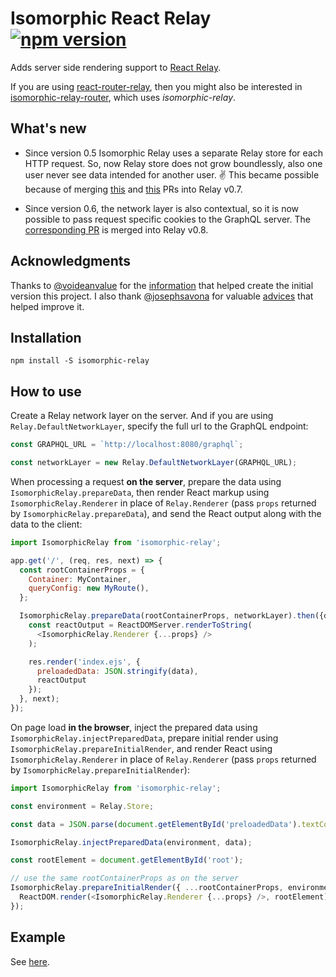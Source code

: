 Isomorphic React Relay [![npm version][npm-badge]][npm]
======================
Adds server side rendering support to [React Relay](https://facebook.github.io/relay/).

If you are using [react-router-relay](https://github.com/relay-tools/react-router-relay),
then you might also be interested in
[isomorphic-relay-router](https://github.com/denvned/isomorphic-relay-router),
which uses *isomorphic-relay*.

What's new
----------

- Since version 0.5 Isomorphic Relay uses a separate Relay store for each HTTP request. So, now
Relay store does not grow boundlessly, also one user never see data intended for another user. :v:
This became possible because of merging [this](https://github.com/facebook/relay/pull/761) and
[this](https://github.com/facebook/relay/pull/698) PRs into Relay v0.7.

- Since version 0.6, the network layer is also contextual, so it is now possible to pass
request specific cookies to the GraphQL server. The [corresponding
PR](https://github.com/facebook/relay/pull/704) is merged into Relay v0.8.

Acknowledgments
---------------

Thanks to [@voideanvalue](https://github.com/voideanvalue) for the
[information](https://github.com/facebook/relay/issues/36#issuecomment-130402024)
that helped create the initial version this project. I also thank
[@josephsavona](https://github.com/josephsavona) for valuable
[advices](https://github.com/facebook/relay/issues/589) that helped improve it.

Installation
------------

    npm install -S isomorphic-relay

How to use
----------

Create a Relay network layer on the server.
And if you are using `Relay.DefaultNetworkLayer`, specify the full url to the GraphQL endpoint:
```javascript
const GRAPHQL_URL = `http://localhost:8080/graphql`;

const networkLayer = new Relay.DefaultNetworkLayer(GRAPHQL_URL);
```

When processing a request **on the server**, prepare the data using `IsomorphicRelay.prepareData`,
then render React markup using `IsomorphicRelay.Renderer` in place of `Relay.Renderer`
(pass `props` returned by  `IsomorphicRelay.prepareData`), and send the React output along with the
data to the client:
```javascript
import IsomorphicRelay from 'isomorphic-relay';

app.get('/', (req, res, next) => {
  const rootContainerProps = {
    Container: MyContainer,
    queryConfig: new MyRoute(),
  };

  IsomorphicRelay.prepareData(rootContainerProps, networkLayer).then({data, props} => {
    const reactOutput = ReactDOMServer.renderToString(
      <IsomorphicRelay.Renderer {...props} />
    );

    res.render('index.ejs', {
      preloadedData: JSON.stringify(data),
      reactOutput
    });
  }, next);
});
```

On page load **in the browser**, 
inject the prepared data using `IsomorphicRelay.injectPreparedData`, prepare
initial render using `IsomorphicRelay.prepareInitialRender`, and render React using
`IsomorphicRelay.Renderer` in place of `Relay.Renderer` (pass `props` returned by
`IsomorphicRelay.prepareInitialRender`):
```javascript
import IsomorphicRelay from 'isomorphic-relay';

const environment = Relay.Store;

const data = JSON.parse(document.getElementById('preloadedData').textContent);

IsomorphicRelay.injectPreparedData(environment, data);

const rootElement = document.getElementById('root');

// use the same rootContainerProps as on the server
IsomorphicRelay.prepareInitialRender({ ...rootContainerProps, environment }).then(props => {
  ReactDOM.render(<IsomorphicRelay.Renderer {...props} />, rootElement);
});
```

Example
-------
See [here](examples/star-wars).

[npm-badge]: https://img.shields.io/npm/v/isomorphic-relay.svg
[npm]: https://www.npmjs.com/package/isomorphic-relay
